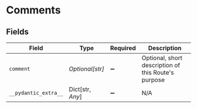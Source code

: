 # Comments


## Fields

| Field                                               | Type                                                | Required                                            | Description                                         |
| --------------------------------------------------- | --------------------------------------------------- | --------------------------------------------------- | --------------------------------------------------- |
| `comment`                                           | *Optional[str]*                                     | :heavy_minus_sign:                                  | Optional, short description of this Route's purpose |
| `__pydantic_extra__`                                | Dict[str, *Any*]                                    | :heavy_minus_sign:                                  | N/A                                                 |